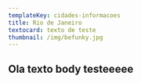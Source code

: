```yaml
---
templateKey: cidades-informacoes
title: Rio de Janeiro
textocard: texto de teste
thumbnail: /img/befunky.jpg
---
```

## Ola texto body testeeeee

